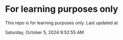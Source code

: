 # For learning purposes only
This repo is for learning purposes only.
Last updated at

Saturday, October 5, 2024 9:52:55 AM

